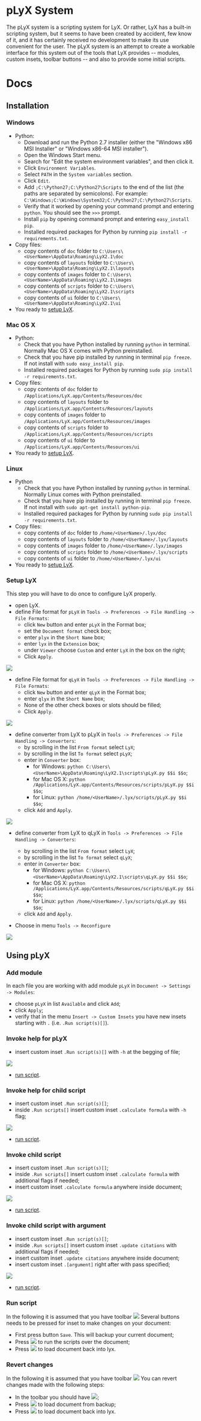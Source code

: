 # pLyX System
The pLyX system is a scripting system for LyX. Or rather, LyX has a built-in scripting system, but it seems to have been created by accident, few know of it, and it has certainly received no development to make its use convenient for the user. The pLyX system is an attempt to create a workable interface for this system out of the tools that LyX provides -- modules, custom insets, toolbar buttons -- and also to provide some initial scripts.
# Docs
## Installation
### Windows
* Python:
  * Download and run the Python 2.7 installer (either the "Windows x86 MSI Installer" or "Windows x86-64 MSI installer").
  * Open the Windows Start menu.
  * Search for "Edit the system environment variables", and then click it.
  * Click `Environment Variables`.
  * Select `PATH` in the `System variables` section.
  * Click `Edit`.
  * Add `;C:\Python27;C:\Python27\Scripts` to the end of the list (the paths are separated by semicolons). For example: `C:\Windows;C:\Windows\System32;C:\Python27;C:\Python27\Scripts`.
  * Verify that it worked by opening your command prompt and entering `python`. You should see the `>>>` prompt.
  * Install `pip` by opening command prompt and entering `easy_install pip`.
  * Installed required packages for Python by running `pip install -r requirements.txt`.
* Copy files:
  * copy contents of `doc` folder to `C:\Users\<UserName>\AppData\Roaming\LyX2.1\doc`
  * copy contents of `layouts` folder to `C:\Users\<UserName>\AppData\Roaming\LyX2.1\layouts`
  * copy contents of `images` folder to `C:\Users\<UserName>\AppData\Roaming\LyX2.1\images`
  * copy contents of `scripts` folder to `C:\Users\<UserName>\AppData\Roaming\LyX2.1\scripts`
  * copy contents of `ui` folder to `C:\Users\<UserName>\AppData\Roaming\LyX2.1\ui`
* You ready to [setup LyX](#setup-lyx).

### Mac OS X
* Python:
  * Check that you have Python installed by running `python` in terminal. Normally Mac OS X comes with Python preinstalled.
  * Check that you have pip installed by running in terminal `pip freeze`. If not install with `sudo easy_install pip`.
  * Installed required packages for Python by running `sudo pip install -r requirements.txt`.
* Copy files:
  * copy contents of `doc` folder to `/Applications/LyX.app/Contents/Resources/doc`
  * copy contents of `layouts` folder to `/Applications/LyX.app/Contents/Resources/layouts`
  * copy contents of `images` folder to `/Applications/LyX.app/Contents/Resources/images`
  * copy contents of `scripts` folder to `/Applications/LyX.app/Contents/Resources/scripts`
  * copy contents of `ui` folder to `/Applications/LyX.app/Contents/Resources/ui`
* You ready to [setup LyX](#setup-lyx).

### Linux
* Python
  * Check that you have Python installed by running `python` in terminal. Normally Linux comes with Python preinstalled.
  * Check that you have pip installed by running in terminal `pip freeze`. If not install with `sudo apt-get install python-pip`.
  * Installed required packages for Python by running `sudo pip install -r requirements.txt`.
* Copy files:
  * copy contents of `doc` folder to `/home/<UserName>/.lyx/doc`
  * copy contents of `layouts` folder to `/home/<UserName>/.lyx/layouts`
  * copy contents of `images` folder to `/home/<UserName>/.lyx/images`
  * copy contents of `scripts` folder to `/home/<UserName>/.lyx/scripts`
  * copy contents of `ui` folder to `/home/<UserName>/.lyx/ui`
* You ready to [setup LyX](#setup-lyx).

### Setup LyX
This step you will have to do once to configure LyX properly.
* open LyX.
* define File format for `pLyX` in `Tools -> Preferences -> File Handling -> File Formats`:
  * click `New` button and enter `pLyX` in the Format box;
  * set the `Document format` check box;
  * enter `plyx` in the `Short Name` box;
  * enter `lyx` in the `Extension` box;
  * under `Viewer` choose `Custom` and enter `LyX` in the box on the right;
  * Click `Apply`.

![](screens/pLyX_fileformat.png)

* define File format for `qLyX` in `Tools -> Preferences -> File Handling -> File Formats`:
  * click `New` button and enter `qLyX` in the Format box;
  * enter `qlyx` in the `Short Name` box;
  * None of the other check boxes or slots should be filled;
  * Click `Apply`.

![](screens/qLyX_fileformat.png)

* define converter from LyX to pLyX in `Tools -> Preferences -> File Handling -> Converters`:
  * by scrolling in the list `From format` select `LyX`;
  * by scrolling in the list `To format` select `pLyX`;
  * enter in `Converter` box:
    * for Windows: `python C:\Users\<UserName>\AppData\Roaming\LyX2.1\scripts\pLyX.py $$i $$o`;
    * for Mac OS X: `python /Applications/LyX.app/Contents/Resources/scripts/pLyX.py $$i $$o`;
    * for Linux: `python /home/<UserName>/.lyx/scripts/pLyX.py $$i $$o`;
  * click `Add` and `Apply`.

![](screens/pLyX_converter.png)

* define converter from LyX to qLyX in `Tools -> Preferences -> File Handling -> Converters`:
  * by scrolling in the list `From format` select `LyX`;
  * by scrolling in the list `To format` select `qLyX`;
  * enter in `Converter` box:
    * for Windows: `python C:\Users\<UserName>\AppData\Roaming\LyX2.1\scripts\qLyX.py $$i $$o`;
    * for Mac OS X: `python /Applications/LyX.app/Contents/Resources/scripts/qLyX.py $$i $$o`;
    * for Linux: `python /home/<UserName>/.lyx/scripts/qLyX.py $$i $$o`;
  * click `Add` and `Apply`.

* Choose in menu `Tools -> Reconfigure`

![](screens/qLyX_converter.png)

## Using pLyX

### Add module
In each file you are working with add module `pLyX` in `Document -> Settings -> Modules`:
* choose `pLyX` in list `Available` and click `Add`;
* click `Apply`;
* verify that in the menu `Insert -> Custom Insets` you have new insets starting with `.` (i.e. `.Run script(s)[]`).

### Invoke help for pLyX
* insert custom inset `.Run script(s)[]` with `-h` at the begging of file;

![](screens/pLyX_help.png)

* [run script](#run-script).

### Invoke help for child script
* insert custom inset `.Run script(s)[]`;
* inside `.Run scripts[]` insert custom inset `.calculate formula` with `-h` flag;

![](screens/calculate_help.png)

* [run script](#run-script).

### Invoke child script
* insert custom inset `.Run script(s)[]`;
* inside `.Run scripts[]` insert custom inset `.calculate formula` with additional flags if needed;
* insert custom inset `.calculate formula` anywhere inside document;

![](screens/calculate.png)

* [run script](#run-script).

### Invoke child script with argument
* insert custom inset `.Run script(s)[]`;
* inside `.Run scripts[]` insert custom inset `.update citations` with additional flags if needed;
* insert custom inset `.update citations` anywhere inside document;
* insert custom inset `.[argument]` right after with pass specified;

![](screens/update_citations.png)

* [run script](#run-script).

### Run script
In the following it is assumed that you have toolbar ![](screens/toolbar.png)
Several buttons needs to be pressed for inset to make changes on your document:
* First press button `Save`. This will backup your current document;
* Press ![](screens/buffer-export.png) to run the scripts over the document;
* Press ![](screens/buffer-reload.png) to load document back into lyx.

### Revert changes
In the following it is assumed that you have toolbar ![](screens/toolbar.png)
You can revert changes made with the following steps:
* In the toolbar you should have ![](screens/toolbar.png);
* Press ![](images/buffer-export_qlyx.png) to load document from backup;
* Press ![](screens/buffer-reload.png) to load document back into lyx.
